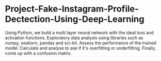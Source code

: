 # Project-Fake-Instagram-Profile-Dectection-Using-Deep-Learning

Using Python, we build a multi layer neural network with the ideal loss and activation functions. Exploratory data analysis using libraries such as numpy, seaborn, pandas and sci-kit. Assess the performance of the trained model. Calculate and analyse to see if it's overfitting or underfitting. Finally, come up with a confusion matrix.
